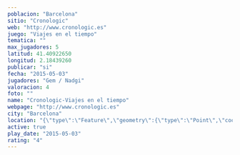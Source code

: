 ```yaml
---
poblacion: "Barcelona"
sitio: "Cronologic"
web: "http://www.cronologic.es"
juego: "Viajes en el tiempo"
tematica: ""
max_jugadores: 5
latitud: 41.40922650
longitud: 2.18439260
publicar: "si"
fecha: "2015-05-03"
jugadores: "Gem / Nadgi"
valoracion: 4
foto: ""
name: "Cronologic-Viajes en el tiempo"
webpage: "http://www.cronologic.es"
city: "Barcelona"
location: "{\"type\":\"Feature\",\"geometry\":{\"type\":\"Point\",\"coordinates\":[2.1843926,41.4092265]}}"
active: true
play_date: "2015-05-03"
rating: "4"
---
```

